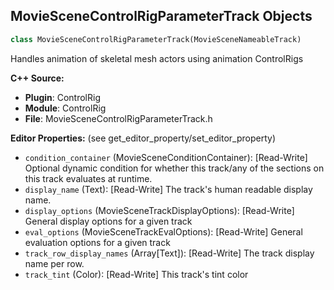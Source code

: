 ## MovieSceneControlRigParameterTrack Objects

```python
class MovieSceneControlRigParameterTrack(MovieSceneNameableTrack)
```

Handles animation of skeletal mesh actors using animation ControlRigs

**C++ Source:**

- **Plugin**: ControlRig
- **Module**: ControlRig
- **File**: MovieSceneControlRigParameterTrack.h

**Editor Properties:** (see get_editor_property/set_editor_property)

- ``condition_container`` (MovieSceneConditionContainer):  [Read-Write] Optional dynamic condition for whether this track/any of the sections on this track evaluates at runtime.
- ``display_name`` (Text):  [Read-Write] The track's human readable display name.
- ``display_options`` (MovieSceneTrackDisplayOptions):  [Read-Write] General display options for a given track
- ``eval_options`` (MovieSceneTrackEvalOptions):  [Read-Write] General evaluation options for a given track
- ``track_row_display_names`` (Array[Text]):  [Read-Write] The track display name per row.
- ``track_tint`` (Color):  [Read-Write] This track's tint color

<a id="unreal.ControlRigPoseAsset"></a>